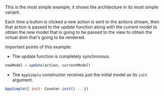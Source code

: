 This is the most simple example, it shows the architecture in its most simple variant.

Each time a button is clicked a new action is sent to the actions stream, then that action is passed to the update function along with the current model to obtain the new model that is going to be passed to the view to obtain the virtual dom that's going to be rendered.

Important points of this example:

* The update function is completely synchronous.
``` JavaScript
newModel = update(action, currentModel)
```

* The `AppSimple` constructor receives just the initial model as its `init` argument.
``` JavaScript
AppSimple({ init: Counter.init() ...})
```
